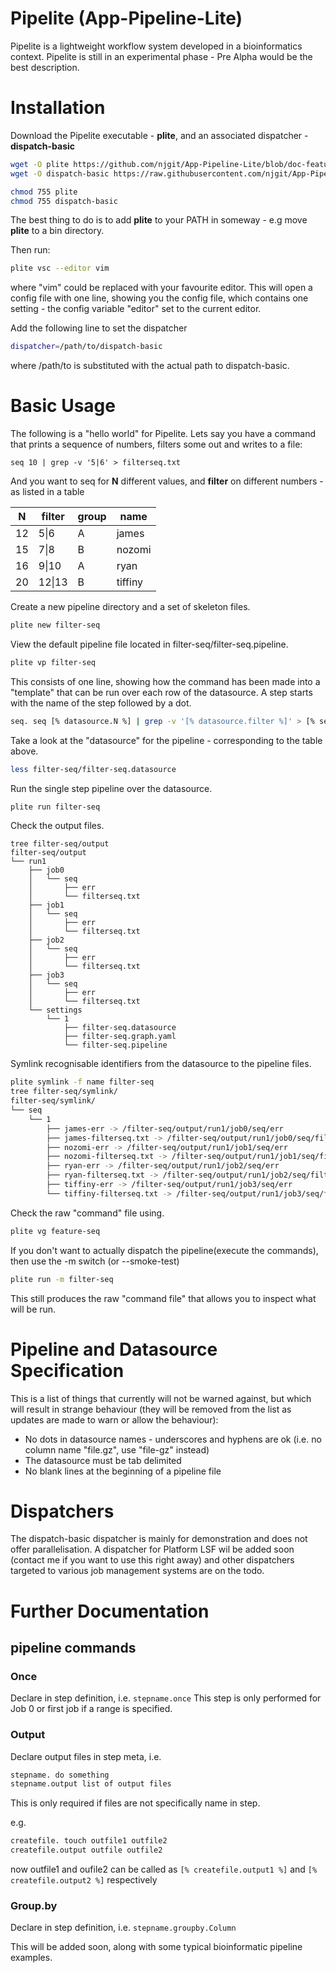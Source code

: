 Pipelite (App-Pipeline-Lite)
=================

Pipelite is a lightweight workflow system developed in a bioinformatics context. Pipelite is still in an
experimental phase - Pre Alpha would be the best description.

Installation
============
Download the Pipelite executable - **plite**, and an associated dispatcher - **dispatch-basic**

```bash
wget -O plite https://github.com/njgit/App-Pipeline-Lite/blob/doc-feature/bin/packed/plite?raw=true
wget -O dispatch-basic https://raw.githubusercontent.com/njgit/App-Pipeline-Lite/master/bin/packed/dispatch-basic

chmod 755 plite
chmod 755 dispatch-basic
```

The best thing to do is to add **plite** to your PATH in someway - e.g move **plite** to a bin directory.

Then run:

```bash
plite vsc --editor vim
```
where "vim" could be replaced with your favourite editor. This will open a config file with one line,
showing you the config file, which contains one setting - the config variable "editor" set to the current editor.

Add the following line to set the dispatcher

```bash
dispatcher=/path/to/dispatch-basic
```

where /path/to is substituted with the actual path to dispatch-basic.


Basic Usage
===========
The following is a "hello world" for Pipelite.
Lets say you have a command that prints a sequence of numbers, filters some out and writes to a file:

```
seq 10 | grep -v '5|6' > filterseq.txt
```

And you want to seq for **N** different values, and **filter** on different numbers - as listed in
a table

|N     | filter | group|   name
|------|--------|------|-----------
|12    |  5&#124;6   |  A   |    james
|15    |  7&#124;8   |  B   |    nozomi
|16    |  9&#124;10  |  A   |    ryan
|20    |  12&#124;13 |  B   |    tiffiny

Create a new pipeline directory and a set of skeleton files.
```bash
plite new filter-seq
```
 View the default pipeline file located in filter-seq/filter-seq.pipeline.
```bash
plite vp filter-seq
```
This consists of one line, showing how the command has been made into a "template"
that can be run over each row of the datasource. A step starts with the name of the step
followed by a dot.

```bash
seq. seq [% datasource.N %] | grep -v '[% datasource.filter %]' > [% seq.filterseq.txt %]
```

 Take a look at the "datasource" for the pipeline - corresponding to the table above.

```bash
less filter-seq/filter-seq.datasource
```
  Run the single step pipeline over the datasource.
```bash
plite run filter-seq
```
Check the output files.
```
tree filter-seq/output
filter-seq/output
└── run1
    ├── job0
    │   └── seq
    │       ├── err
    │       └── filterseq.txt
    ├── job1
    │   └── seq
    │       ├── err
    │       └── filterseq.txt
    ├── job2
    │   └── seq
    │       ├── err
    │       └── filterseq.txt
    ├── job3
    │   └── seq
    │       ├── err
    │       └── filterseq.txt
    └── settings
        └── 1
            ├── filter-seq.datasource
            ├── filter-seq.graph.yaml
            └── filter-seq.pipeline

```
  Symlink recognisable identifiers from the datasource to the pipeline files.
```bash
plite symlink -f name filter-seq
tree filter-seq/symlink/
filter-seq/symlink/
└── seq
    └── 1
        ├── james-err -> /filter-seq/output/run1/job0/seq/err
        ├── james-filterseq.txt -> /filter-seq/output/run1/job0/seq/filterseq.txt
        ├── nozomi-err -> /filter-seq/output/run1/job1/seq/err
        ├── nozomi-filterseq.txt -> /filter-seq/output/run1/job1/seq/filterseq.txt
        ├── ryan-err -> /filter-seq/output/run1/job2/seq/err
        ├── ryan-filterseq.txt -> /filter-seq/output/run1/job2/seq/filterseq.txt
        ├── tiffiny-err -> /filter-seq/output/run1/job3/seq/err
        └── tiffiny-filterseq.txt -> /filter-seq/output/run1/job3/seq/filterseq.txt
```

Check the raw "command" file using.

```bash
plite vg feature-seq
```

If you don't want to actually dispatch the pipeline(execute the commands), then
use the -m switch (or --smoke-test)

```bash
plite run -m filter-seq
```

This still produces the raw "command file" that allows you to inspect what will be run.


Pipeline and Datasource Specification
=====================================

This is a list of things that currently will not be warned against, but which will result
in strange behaviour (they will be removed from the list as updates are made to warn or
allow the behaviour):

* No dots in datasource names - underscores and hyphens are ok
  (i.e. no column name "file.gz", use "file-gz" instead)
* The datasource must be tab delimited
* No blank lines at the beginning of a pipeline file

Dispatchers
===========
The dispatch-basic dispatcher is mainly for demonstration and does not offer parallelisation.
A dispatcher for Platform LSF wil be added soon (contact me if you want to use this right
away) and other dispatchers targeted to various job management systems are on the todo.

Further Documentation
=====================

pipeline commands
-----------------
### Once
Declare in step definition, i.e. `stepname.once`
This step is only performed for Job 0 or first job if a range is specified.

### Output
Declare output files in step meta, i.e.
```bash
stepname. do something
stepname.output list of output files
```
This is only required if files are not specifically name in step.

e.g.
```bash
createfile. touch outfile1 outfile2
createfile.output outfile outfile2
```
now outfile1 and oufile2 can be called as `[% createfile.output1 %]` and `[% createfile.output2 %]` respectively

### Group.by
Declare in step definition, i.e. `stepname.groupby.Column`






This will be added soon, along with some typical bioinformatic pipeline examples.
